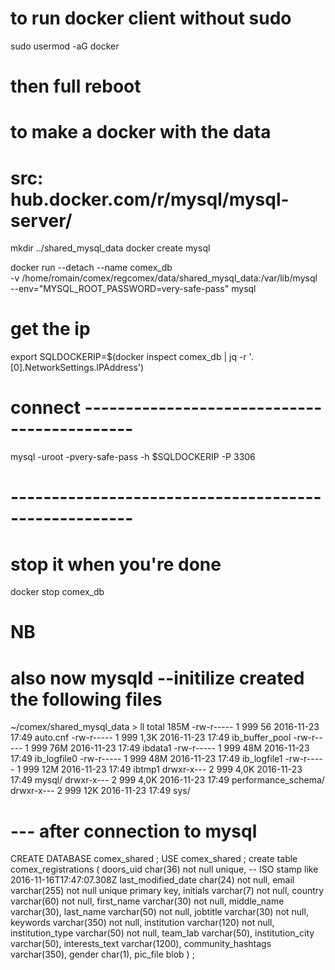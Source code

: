 # to run docker client without sudo
sudo usermod -aG docker
# then full reboot


# to make a docker with the data
# src: hub.docker.com/r/mysql/mysql-server/

mkdir ../shared_mysql_data
docker create mysql

docker run --detach --name comex_db \
           -v /home/romain/comex/regcomex/data/shared_mysql_data:/var/lib/mysql \
           --env="MYSQL_ROOT_PASSWORD=very-safe-pass" mysql


# get the ip
export SQLDOCKERIP=$(docker inspect comex_db | jq -r '.[0].NetworkSettings.IPAddress')

# connect --------------------------------------------
mysql -uroot -pvery-safe-pass -h $SQLDOCKERIP -P 3306
# -----------------------------------------------------

# stop it when you're done
docker stop comex_db


# NB
# also now mysqld --initilize created the following files
~/comex/shared_mysql_data > ll
total 185M
-rw-r----- 1 999   56 2016-11-23 17:49 auto.cnf
-rw-r----- 1 999 1,3K 2016-11-23 17:49 ib_buffer_pool
-rw-r----- 1 999  76M 2016-11-23 17:49 ibdata1
-rw-r----- 1 999  48M 2016-11-23 17:49 ib_logfile0
-rw-r----- 1 999  48M 2016-11-23 17:49 ib_logfile1
-rw-r----- 1 999  12M 2016-11-23 17:49 ibtmp1
drwxr-x--- 2 999 4,0K 2016-11-23 17:49 mysql/
drwxr-x--- 2 999 4,0K 2016-11-23 17:49 performance_schema/
drwxr-x--- 2 999  12K 2016-11-23 17:49 sys/


# --- after connection to mysql
CREATE DATABASE comex_shared ;
USE comex_shared ;
create table comex_registrations (
    doors_uid            char(36) not null unique,
    -- ISO stamp like 2016-11-16T17:47:07.308Z
    last_modified_date   char(24) not null,
    email                varchar(255) not null unique primary key,
    initials             varchar(7) not null,
    country              varchar(60) not null,
    first_name           varchar(30) not null,
    middle_name          varchar(30),
    last_name            varchar(50) not null,
    jobtitle             varchar(30) not null,
    keywords             varchar(350) not null,
    institution          varchar(120) not null,
    institution_type     varchar(50) not null,
    team_lab             varchar(50),
    institution_city     varchar(50),
    interests_text       varchar(1200),
    community_hashtags   varchar(350),
    gender               char(1),
    pic_file             blob
) ;
